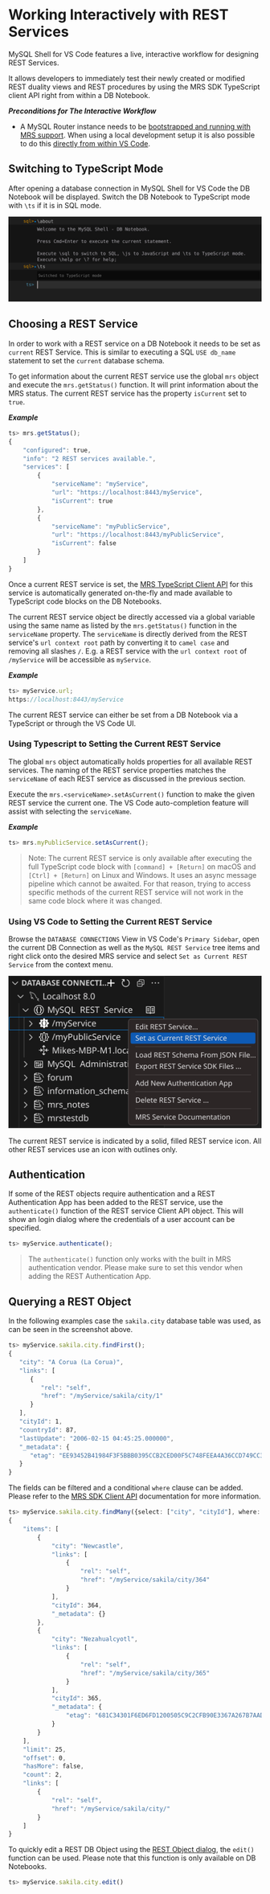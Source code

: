 <!-- Copyright (c) 2022, 2024, Oracle and/or its affiliates.

This program is free software; you can redistribute it and/or modify
it under the terms of the GNU General Public License, version 2.0,
as published by the Free Software Foundation.

This program is designed to work with certain software (including
but not limited to OpenSSL) that is licensed under separate terms, as
designated in a particular file or component or in included license
documentation.  The authors of MySQL hereby grant you an additional
permission to link the program and your derivative works with the
separately licensed software that they have either included with
the program or referenced in the documentation.

This program is distributed in the hope that it will be useful,  but
WITHOUT ANY WARRANTY; without even the implied warranty of
MERCHANTABILITY or FITNESS FOR A PARTICULAR PURPOSE.  See
the GNU General Public License, version 2.0, for more details.

You should have received a copy of the GNU General Public License
along with this program; if not, write to the Free Software Foundation, Inc.,
51 Franklin St, Fifth Floor, Boston, MA 02110-1301 USA -->

# Working Interactively with REST Services

MySQL Shell for VS Code features a live, interactive workflow for designing REST Services.

It allows developers to immediately test their newly created or modified REST duality views and REST procedures by using the MRS SDK TypeScript client API right from within a DB Notebook.

**_Preconditions for The Interactive Workflow_**

- A MySQL Router instance needs to be [bootstrapped and running with MRS support](#bootstrapping-and-running-mysql-routers-with-mrs-support). When using a local development setup it is also possible to do this [directly from within VS Code](#using-mysql-shell-for-vs-code-to-bootstrap-and-run-mysql-router).

## Switching to TypeScript Mode

After opening a database connection in MySQL Shell for VS Code the DB Notebook will be displayed. Switch the DB Notebook to TypeScript mode with `\ts` if it is in SQL mode.

![DB Notebook - Switch to TS mode](../../images/msg-db-notebook-switch-to-ts.svg "DB Notebook - Switch to TS mode")

## Choosing a REST Service

In order to work with a REST service on a DB Notebook it needs to be set as `current` REST Service. This is similar to executing a SQL `USE db_name` statement to set the `current` database schema.

To get information about the current REST service use the global `mrs` object and execute the `mrs.getStatus()` function. It will print information about the MRS status. The current REST service has the property `isCurrent` set to `true`.

**_Example_**

```ts
ts> mrs.getStatus();
{
    "configured": true,
    "info": "2 REST services available.",
    "services": [
        {
            "serviceName": "myService",
            "url": "https://localhost:8443/myService",
            "isCurrent": true
        },
        {
            "serviceName": "myPublicService",
            "url": "https://localhost:8443/myPublicService",
            "isCurrent": false
        }
    ]
}
```

Once a current REST service is set, the [MRS TypeScript Client API](sdk.html) for this service is automatically generated on-the-fly and made available to TypeScript code blocks on the DB Notebooks.

The current REST service object be directly accessed via a global variable using the same name as listed by the `mrs.getStatus()` function in the `serviceName` property. The `serviceName` is directly derived from the REST service's `url context root` path by converting it to `camel case` and removing all slashes `/`. E.g. a REST service with the `url context root` of `/myService` will be accessible as `myService`.

**_Example_**

```ts
ts> myService.url;
https://localhost:8443/myService
```

The current REST service can either be set from a DB Notebook via a TypeScript or through the VS Code UI.

### Using Typescript to Setting the Current REST Service

The global `mrs` object automatically holds properties for all available REST services. The naming of the REST service properties matches the `serviceName` of each REST service as discussed in the previous section.

Execute the `mrs.<serviceName>.setAsCurrent()` function to make the given REST service the current one. The VS Code auto-completion feature will assist with selecting the `serviceName`.

**_Example_**

```TypeScript
ts> mrs.myPublicService.setAsCurrent();
```

> Note: The current REST service is only available after executing the full TypeScript code block with `[command] + [Return]` on macOS and `[Ctrl] + [Return]` on Linux and Windows. It uses an async message pipeline which cannot be awaited. For that reason, trying to access specific methods of the current REST service will not work in the same code block where it was changed.

### Using VS Code to Setting the Current REST Service

Browse the `DATABASE CONNECTIONS` View in VS Code's `Primary Sidebar`, open the current DB Connection as well as the `MySQL REST Service` tree items and right click onto the desired MRS service and select `Set as Current REST Service` from the context menu.

![Setting the Current REST Service](../../images/vsc-mrs-context-menu-set-current-service.svg "Setting the Current REST Service")

The current REST service is indicated by a solid, filled REST service icon. All other REST services use an icon with outlines only.

## Authentication

If some of the REST objects require authentication and a REST Authentication App has been added to the REST service, use the `authenticate()` function of the REST service Client API object. This will show an login dialog where the credentials of a user account can be specified.

```ts
ts> myService.authenticate();
```

> The `authenticate()` function only works with the built in MRS authentication vendor. Please make sure to set this vendor when adding the REST Authentication App.

## Querying a REST Object

In the following examples case the `sakila.city` database table was used, as can be seen in the screenshot above.

```ts
ts> myService.sakila.city.findFirst();
{
   "city": "A Corua (La Corua)",
   "links": [
      {
         "rel": "self",
         "href": "/myService/sakila/city/1"
      }
   ],
   "cityId": 1,
   "countryId": 87,
   "lastUpdate": "2006-02-15 04:45:25.000000",
   "_metadata": {
      "etag": "EE93452B41984F3F5BBB0395CCB2CED00F5C748FEEA4A36CCD749CC3F85B7CEA"
   }
}
```

The fields can be filtered and a conditional `where` clause can be added. Please refer to the [MRS SDK Client API](sdk.html) documentation for more information.

```ts
ts> myService.sakila.city.findMany({select: ["city", "cityId"], where: {city: {$like: "NE%"}}});
{
    "items": [
        {
            "city": "Newcastle",
            "links": [
                {
                    "rel": "self",
                    "href": "/myService/sakila/city/364"
                }
            ],
            "cityId": 364,
            "_metadata": {}
        },
        {
            "city": "Nezahualcyotl",
            "links": [
                {
                    "rel": "self",
                    "href": "/myService/sakila/city/365"
                }
            ],
            "cityId": 365,
            "_metadata": {
                "etag": "681C34301F6ED6FD1200505C9C2CFB90E3367A267B7AADBD85186D781FEC7C19"
            }
        }
    ],
    "limit": 25,
    "offset": 0,
    "hasMore": false,
    "count": 2,
    "links": [
        {
            "rel": "self",
            "href": "/myService/sakila/city/"
        }
    ]
}
```

To quickly edit a REST DB Object using the [REST Object dialog](#mrs-object-dialog), the `edit()` function can be used. Please note that this function is only available on DB Notebooks.

```ts
ts> myService.sakila.city.edit()
```
